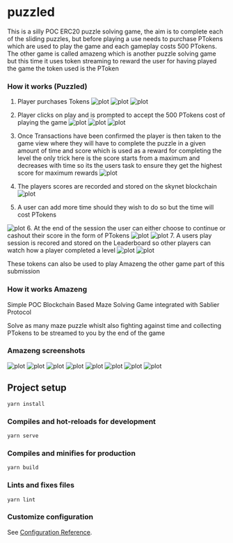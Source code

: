 # puzzled

This is a silly POC ERC20 puzzle solving game, the aim is to complete each of the sliding puzzles, but before playing a use needs to purchase PTokens which are used to play the game and each gameplay costs 500 PTokens. The other game is called amazeng which is another puzzle solving game but this time it uses token streaming to reward the user for having played the game the token used is the PToken

### How it works (Puzzled)
1. Player purchases Tokens
![plot](./screenshots/1.png)
![plot](./screenshots/2.png)
![plot](./screenshots/3.png)
2. Player clicks on play and is prompted to accept the 500 PTokens cost of playing the game
![plot](./screenshots/4.png)
![plot](./screenshots/5.png)
![plot](./screenshots/6.png)

3. Once Transactions have been confirmed the player is then taken to the game view where they will have to complete the puzzle in a given amount of time and score which is used as a reward for completing the level the only trick here is the score starts from a maximum and decreases with time so its the users task to ensure they get the highest score for maximum rewards
![plot](./screenshots/7.png)
4. The players scores are recorded and stored on the skynet blockchain 
![plot](./screenshots/8.png)
5. A user can add more time should they wish to do so but the time will cost PTokens

![plot](./screenshots/11.png)
6. At the end of the session the user can either choose to continue or cashout their score in the form of PTokens
![plot](./screenshots/9.png)
![plot](./screenshots/10.png)
7. A users play session is recored and stored on the Leaderboard so other players can watch how a player completed a level
![plot](./screenshots/12.png)
![plot](./screenshots/13.png)






These tokens can also be used to play Amazeng the other game part of this submission


### How it works Amazeng
Simple POC Blockchain Based Maze Solving Game integrated with Sablier Protocol

Solve as many maze puzzle whislt also fighting against time and collecting PTokens to be streamed to you by the end of the game
### Amazeng screenshots
![plot](./screenshots/14.png)
![plot](./screenshots/15.png)
![plot](./screenshots/16.png)
![plot](./screenshots/17.png)
![plot](./screenshots/18.png)
![plot](./screenshots/19.png)
![plot](./screenshots/20.png)
![plot](./screenshots/21.png)

## Project setup
```
yarn install
```

### Compiles and hot-reloads for development
```
yarn serve
```

### Compiles and minifies for production
```
yarn build
```

### Lints and fixes files
```
yarn lint
```

### Customize configuration
See [Configuration Reference](https://cli.vuejs.org/config/).
